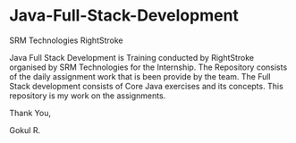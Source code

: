 # Java-Full-Stack-Development

SRM Technologies
RightStroke

  Java Full Stack Development is Training conducted by RightStroke organised by SRM Technologies for the Internship. The Repository consists of the daily assignment work 
that is been provide by the team. The Full Stack development consists of Core Java exercises and its concepts. This repository is my work on the assignments.
  
  Thank You,
  
  Gokul R.
